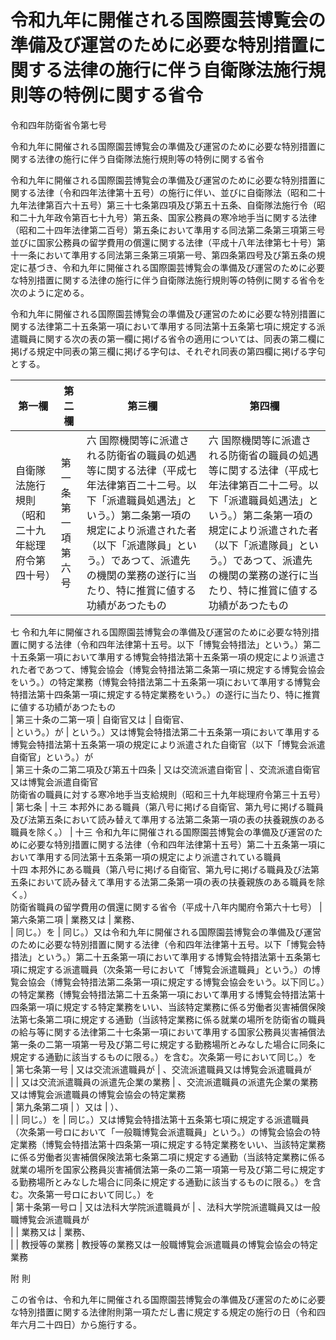 # 令和九年に開催される国際園芸博覧会の準備及び運営のために必要な特別措置に関する法律の施行に伴う自衛隊法施行規則等の特例に関する省令

令和四年防衛省令第七号

令和九年に開催される国際園芸博覧会の準備及び運営のために必要な特別措置に関する法律の施行に伴う自衛隊法施行規則等の特例に関する省令

令和九年に開催される国際園芸博覧会の準備及び運営のために必要な特別措置に関する法律（令和四年法律第十五号）の施行に伴い、並びに自衛隊法（昭和二十九年法律第百六十五号）第三十七条第四項及び第五十五条、自衛隊法施行令（昭和二十九年政令第百七十九号）第五条、国家公務員の寒冷地手当に関する法律（昭和二十四年法律第二百号）第五条において準用する同法第二条第三項第三号並びに国家公務員の留学費用の償還に関する法律（平成十八年法律第七十号）第十一条において準用する同法第三条第三項第一号、第四条第四号及び第五条の規定に基づき、令和九年に開催される国際園芸博覧会の準備及び運営のために必要な特別措置に関する法律の施行に伴う自衛隊法施行規則等の特例に関する省令を次のように定める。

令和九年に開催される国際園芸博覧会の準備及び運営のために必要な特別措置に関する法律第二十五条第一項において準用する同法第十五条第七項に規定する派遣職員に関する次の表の第一欄に掲げる省令の適用については、同表の第二欄に掲げる規定中同表の第三欄に掲げる字句は、それぞれ同表の第四欄に掲げる字句とする。

第一欄 | 第二欄 | 第三欄 | 第四欄  
---|---|---|---  
自衛隊法施行規則（昭和二十九年総理府令第四十号） | 第一条第一項第六号 | 六 国際機関等に派遣される防衛省の職員の処遇等に関する法律（平成七年法律第百二十二号。以下「派遣職員処遇法」という。）第二条第一項の規定により派遣された者（以下「派遣隊員」という。）であつて、派遣先の機関の業務の遂行に当たり、特に推賞に値する功績があつたもの |  六 国際機関等に派遣される防衛省の職員の処遇等に関する法律（平成七年法律第百二十二号。以下「派遣職員処遇法」という。）第二条第一項の規定により派遣された者（以下「派遣隊員」という。）であつて、派遣先の機関の業務の遂行に当たり、特に推賞に値する功績があつたもの  
七 令和九年に開催される国際園芸博覧会の準備及び運営のために必要な特別措置に関する法律（令和四年法律第十五号。以下「博覧会特措法」という。）第二十五条第一項において準用する博覧会特措法第十五条第一項の規定により派遣された者であつて、博覧会協会（博覧会特措法第二条第一項に規定する博覧会協会をいう。）の特定業務（博覧会特措法第二十五条第一項において準用する博覧会特措法第十四条第一項に規定する特定業務をいう。）の遂行に当たり、特に推賞に値する功績があつたもの  
| 第三十条の二第一項 | 自衛官又は | 自衛官、  
| という。）が | という。）又は博覧会特措法第二十五条第一項において準用する博覧会特措法第十五条第一項の規定により派遣された自衛官（以下「博覧会派遣自衛官」という。）が  
| 第三十条の二第二項及び第五十四条 | 又は交流派遣自衛官 | 、交流派遣自衛官又は博覧会派遣自衛官  
防衛省の職員に対する寒冷地手当支給規則（昭和三十九年総理府令第三十五号） | 第七条 | 十三 本邦外にある職員（第八号に掲げる自衛官、第九号に掲げる職員及び法第五条において読み替えて準用する法第二条第一項の表の扶養親族のある職員を除く。） |  十三 令和九年に開催される国際園芸博覧会の準備及び運営のために必要な特別措置に関する法律（令和四年法律第十五号）第二十五条第一項において準用する同法第十五条第一項の規定により派遣されている職員  
十四 本邦外にある職員（第八号に掲げる自衛官、第九号に掲げる職員及び法第五条において読み替えて準用する法第二条第一項の表の扶養親族のある職員を除く。）  
防衛省職員の留学費用の償還に関する省令（平成十八年内閣府令第六十七号） | 第六条第二項 | 業務又は | 業務、  
| 同じ。）を | 同じ。）又は令和九年に開催される国際園芸博覧会の準備及び運営のために必要な特別措置に関する法律（令和四年法律第十五号。以下「博覧会特措法」という。）第二十五条第一項において準用する博覧会特措法第十五条第七項に規定する派遣職員（次条第一号において「博覧会派遣職員」という。）の博覧会協会（博覧会特措法第二条第一項に規定する博覧会協会をいう。以下同じ。）の特定業務（博覧会特措法第二十五条第一項において準用する博覧会特措法第十四条第一項に規定する特定業務をいい、当該特定業務に係る労働者災害補償保険法第七条第二項に規定する通勤（当該特定業務に係る就業の場所を防衛省の職員の給与等に関する法律第二十七条第一項において準用する国家公務員災害補償法第一条の二第一項第一号及び第二号に規定する勤務場所とみなした場合に同条に規定する通勤に該当するものに限る。）を含む。次条第一号において同じ。）を  
| 第七条第一号 | 又は交流派遣職員が | 、交流派遣職員又は博覧会派遣職員が  
|  | 又は交流派遣職員の派遣先企業の業務 | 、交流派遣職員の派遣先企業の業務又は博覧会派遣職員の博覧会協会の特定業務  
| 第九条第二項 | ）又は | ）、  
|  | 同じ。）を | 同じ。）又は博覧会特措法第十五条第七項に規定する派遣職員（次条第一号ロにおいて「一般職博覧会派遣職員」という。）の博覧会協会の特定業務（博覧会特措法第十四条第一項に規定する特定業務をいい、当該特定業務に係る労働者災害補償保険法第七条第二項に規定する通勤（当該特定業務に係る就業の場所を国家公務員災害補償法第一条の二第一項第一号及び第二号に規定する勤務場所とみなした場合に同条に規定する通勤に該当するものに限る。）を含む。次条第一号ロにおいて同じ。）を  
| 第十条第一号ロ | 又は法科大学院派遣職員が | 、法科大学院派遣職員又は一般職博覧会派遣職員が  
|  | 業務又は | 業務、  
|  | 教授等の業務 | 教授等の業務又は一般職博覧会派遣職員の博覧会協会の特定業務  
  
附 則

この省令は、令和九年に開催される国際園芸博覧会の準備及び運営のために必要な特別措置に関する法律附則第一項ただし書に規定する規定の施行の日（令和四年六月二十四日）から施行する。
